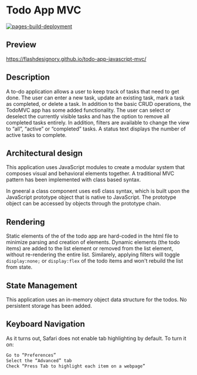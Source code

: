 # Todo App MVC

[![pages-build-deployment](https://github.com/flashdesignory/todo-app-javascript-mvc/actions/workflows/pages/pages-build-deployment/badge.svg)](https://github.com/flashdesignory/todo-app-javascript-mvc/actions/workflows/pages/pages-build-deployment)

## Preview

https://flashdesignory.github.io/todo-app-javascript-mvc/

## Description

A to-do application allows a user to keep track of tasks that need to get done. The user can enter a new task, update an existing task, mark a task as completed, or delete a task. In addition to the basic CRUD operations, the TodoMVC app has some added functionality. The user can select or deselect the currently visible tasks and has the option to remove all completed tasks entirely. In addition, filters are available to change the view to “all”, “active” or “completed” tasks. A status text displays the number of active tasks to complete. 

## Architectural design

This application uses JavaScript modules to create a modular system that composes visual and behavioral elements together.
A traditional MVC pattern has been implemented with class based syntax.

In gneeral a class component uses es6 class syntax, which is built upon the JavaScript prototype object that is native to JavaScript.
The prototype object can be accessed by objects through the prototype chain. 

## Rendering

Static elements of the of the todo app are hard-coded in the html file to minimize parsing and creation of elements.
Dynamic elements (the todo items) are added to the list element or removed from the list element, without re-rendering the entire list.
Similarely, applying filters will toggle `display:none;` or `display:flex` of the todo items and won't rebuild the list from state.

## State Management

This application uses an in-memory object data structure for the todos.
No persistent storage has been added.

## Keyboard Navigation

As it turns out, Safari does not enable tab highlighting by default. To turn it on:

```bash
Go to “Preferences”
Select the “Advanced” tab
Check “Press Tab to highlight each item on a webpage”
```
